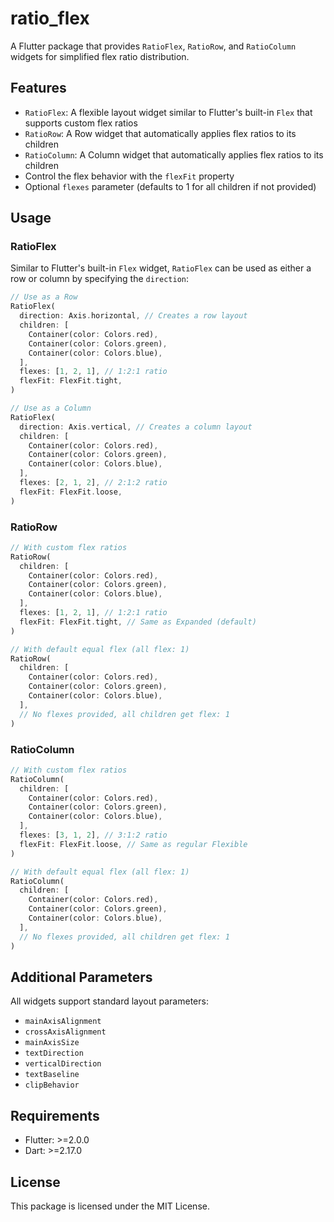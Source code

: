 # ratio_flex

A Flutter package that provides `RatioFlex`, `RatioRow`, and `RatioColumn` widgets for simplified flex ratio distribution.

## Features

- `RatioFlex`: A flexible layout widget similar to Flutter's built-in `Flex` that supports custom flex ratios
- `RatioRow`: A Row widget that automatically applies flex ratios to its children
- `RatioColumn`: A Column widget that automatically applies flex ratios to its children
- Control the flex behavior with the `flexFit` property
- Optional `flexes` parameter (defaults to 1 for all children if not provided)

## Usage

### RatioFlex

Similar to Flutter's built-in `Flex` widget, `RatioFlex` can be used as either a row or column by specifying the `direction`:

```dart
// Use as a Row
RatioFlex(
  direction: Axis.horizontal, // Creates a row layout
  children: [
    Container(color: Colors.red),
    Container(color: Colors.green),
    Container(color: Colors.blue),
  ],
  flexes: [1, 2, 1], // 1:2:1 ratio
  flexFit: FlexFit.tight,
)

// Use as a Column
RatioFlex(
  direction: Axis.vertical, // Creates a column layout
  children: [
    Container(color: Colors.red),
    Container(color: Colors.green),
    Container(color: Colors.blue),
  ],
  flexes: [2, 1, 2], // 2:1:2 ratio
  flexFit: FlexFit.loose,
)
```

### RatioRow

```dart
// With custom flex ratios
RatioRow(
  children: [
    Container(color: Colors.red),
    Container(color: Colors.green),
    Container(color: Colors.blue),
  ],
  flexes: [1, 2, 1], // 1:2:1 ratio
  flexFit: FlexFit.tight, // Same as Expanded (default)
)

// With default equal flex (all flex: 1)
RatioRow(
  children: [
    Container(color: Colors.red),
    Container(color: Colors.green),
    Container(color: Colors.blue),
  ],
  // No flexes provided, all children get flex: 1
)
```

### RatioColumn

```dart
// With custom flex ratios
RatioColumn(
  children: [
    Container(color: Colors.red),
    Container(color: Colors.green),
    Container(color: Colors.blue),
  ],
  flexes: [3, 1, 2], // 3:1:2 ratio
  flexFit: FlexFit.loose, // Same as regular Flexible
)

// With default equal flex (all flex: 1)
RatioColumn(
  children: [
    Container(color: Colors.red),
    Container(color: Colors.green),
    Container(color: Colors.blue),
  ],
  // No flexes provided, all children get flex: 1
)
```

## Additional Parameters

All widgets support standard layout parameters:

- `mainAxisAlignment`
- `crossAxisAlignment`
- `mainAxisSize`
- `textDirection`
- `verticalDirection`
- `textBaseline`
- `clipBehavior`

## Requirements

- Flutter: >=2.0.0
- Dart: >=2.17.0

## License

This package is licensed under the MIT License.